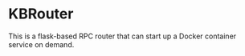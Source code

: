 # KBRouter

This is a flask-based RPC router that can start up a Docker container service on demand.
